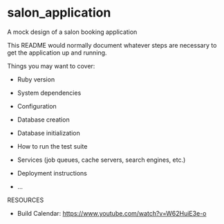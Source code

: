 # salon_application
A mock design of a salon booking application

This README would normally document whatever steps are necessary to get the
application up and running.

Things you may want to cover:

* Ruby version

* System dependencies

* Configuration

* Database creation

* Database initialization

* How to run the test suite

* Services (job queues, cache servers, search engines, etc.)

* Deployment instructions

* ...



RESOURCES
- Build Calendar: https://www.youtube.com/watch?v=W62HuiE3e-o
